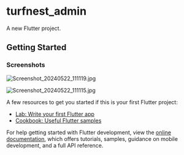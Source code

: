 # turfnest_admin



A new Flutter project.

## Getting Started




### Screenshots

![Screenshot_20240522_111119.jpg](https://github.com/AswinAzikar/TurfNest_Admin/assets/65263396/2688c1c4-d77d-4782-bab9-1b8fdd153842)

![Screenshot_20240522_111115.jpg](https://github.com/AswinAzikar/TurfNest_Admin/assets/65263396/3d54db36-7001-4f6a-b30d-2c87846dd569)








A few resources to get you started if this is your first Flutter project:

- [Lab: Write your first Flutter app](https://docs.flutter.dev/get-started/codelab)
- [Cookbook: Useful Flutter samples](https://docs.flutter.dev/cookbook)

For help getting started with Flutter development, view the
[online documentation](https://docs.flutter.dev/), which offers tutorials,
samples, guidance on mobile development, and a full API reference.

